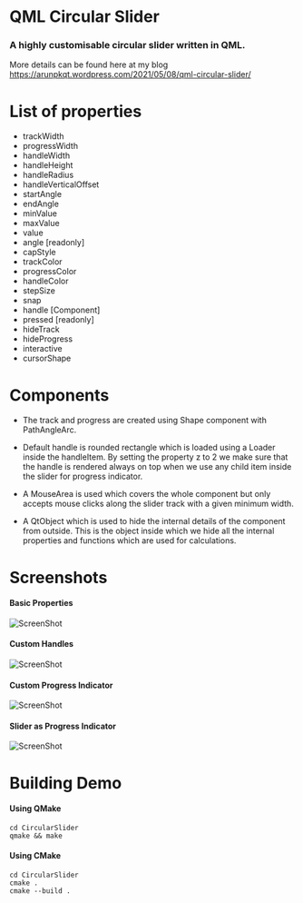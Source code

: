 # QML Circular Slider

### A highly customisable circular slider written in QML.
More details can be found here at my blog https://arunpkqt.wordpress.com/2021/05/08/qml-circular-slider/

# List of properties

- trackWidth
- progressWidth
- handleWidth
- handleHeight
- handleRadius
- handleVerticalOffset
- startAngle
- endAngle
- minValue
- maxValue
- value
- angle [readonly]
- capStyle
- trackColor
- progressColor
- handleColor
- stepSize
- snap
- handle [Component]
- pressed [readonly]
- hideTrack
- hideProgress
- interactive
- cursorShape


# Components

- The track and progress are created using Shape component with PathAngleArc.

- Default handle is rounded rectangle which is loaded using a Loader inside the handleItem.
By setting the property z to 2 we make sure that the handle is rendered always on top when
we use any child item inside the slider for progress indicator.

- A MouseArea is used which covers the whole component but only accepts mouse clicks along the
slider track with a given minimum width.

- A QtObject which is used to hide the internal details of the component from outside. This is
the object inside which we hide all the internal properties and functions which are used for
calculations.


# Screenshots

#### Basic Properties
![ScreenShot](https://github.com/arunpkqt/CircularSlider/blob/main/screens/basic_properties.png)

#### Custom Handles
![ScreenShot](https://github.com/arunpkqt/CircularSlider/blob/main/screens/custom_handles.png)

#### Custom Progress Indicator
![ScreenShot](https://github.com/arunpkqt/CircularSlider/blob/main/screens/custom_progress.png)

#### Slider as Progress Indicator
![ScreenShot](https://github.com/arunpkqt/CircularSlider/blob/main/screens/progress_indicator.png)


# Building Demo

#### Using QMake
    cd CircularSlider
    qmake && make

#### Using CMake
    cd CircularSlider
    cmake .
    cmake --build .
